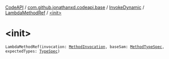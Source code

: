 [CodeAPI](../../../index.md) / [com.github.jonathanxd.codeapi.base](../../index.md) / [InvokeDynamic](../index.md) / [LambdaMethodRef](index.md) / [&lt;init&gt;](.)

# &lt;init&gt;

`LambdaMethodRef(invocation: `[`MethodInvocation`](../../-method-invocation/index.md)`, baseSam: `[`MethodTypeSpec`](../../../com.github.jonathanxd.codeapi.common/-method-type-spec/index.md)`, expectedTypes: `[`TypeSpec`](../../-type-spec/index.md)`)`